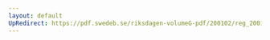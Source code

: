 ```yaml
---
layout: default
UpRedirect: https://pdf.swedeb.se/riksdagen-volumeG-pdf/200102/reg_200102/reg_200102_0076.pdf
---
```

